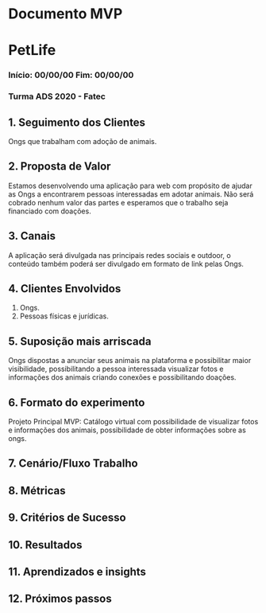 # Documento MVP
# PetLife
### Início: 00/00/00 Fim: 00/00/00
### Turma ADS 2020 - Fatec

## 1. Seguimento dos Clientes
Ongs que trabalham com adoção de animais.

## 2. Proposta de Valor
Estamos desenvolvendo uma aplicação para web com propósito de ajudar as Ongs a encontrarem pessoas interessadas em adotar animais. Não será cobrado nenhum valor das partes e esperamos que o trabalho seja financiado com doações.

## 3. Canais
A aplicação será divulgada nas principais redes sociais e outdoor, o conteúdo também poderá ser divulgado em formato de link pelas Ongs.

## 4. Clientes Envolvidos
1. Ongs.
2. Pessoas físicas e jurídicas.

## 5. Suposição mais arriscada
Ongs dispostas a anunciar seus animais na plataforma e possibilitar maior visibilidade, possibilitando a pessoa interessada visualizar fotos e informações dos animais criando conexões e possibilitando doações.

## 6. Formato do experimento
Projeto Principal MVP: Catálogo virtual com possibilidade de visualizar fotos e informações dos animais, possibilidade de obter informações sobre as ongs.

## 7. Cenário/Fluxo Trabalho

## 8. Métricas

## 9. Critérios de Sucesso

## 10. Resultados

## 11. Aprendizados e insights

## 12. Próximos passos